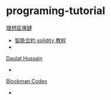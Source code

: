 # programing-tutorial

[理想區塊鏈](https://www.youtube.com/@thinkingchain)

- [智能合約 solidity 教程](https://www.youtube.com/playlist?list=PLfdytmZZ4Yl3hTfeROY-ptgbdcXg9Pybl)
-

[Daulat Hussain](https://www.youtube.com/@daulathussain)

-

[Blockman Codes](https://www.youtube.com/@blockmancodes)

-
